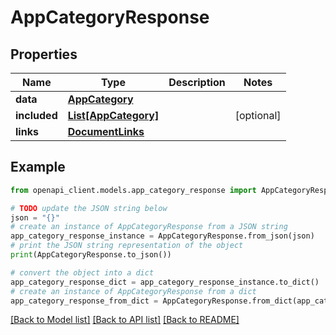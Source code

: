 # AppCategoryResponse


## Properties

Name | Type | Description | Notes
------------ | ------------- | ------------- | -------------
**data** | [**AppCategory**](AppCategory.md) |  | 
**included** | [**List[AppCategory]**](AppCategory.md) |  | [optional] 
**links** | [**DocumentLinks**](DocumentLinks.md) |  | 

## Example

```python
from openapi_client.models.app_category_response import AppCategoryResponse

# TODO update the JSON string below
json = "{}"
# create an instance of AppCategoryResponse from a JSON string
app_category_response_instance = AppCategoryResponse.from_json(json)
# print the JSON string representation of the object
print(AppCategoryResponse.to_json())

# convert the object into a dict
app_category_response_dict = app_category_response_instance.to_dict()
# create an instance of AppCategoryResponse from a dict
app_category_response_from_dict = AppCategoryResponse.from_dict(app_category_response_dict)
```
[[Back to Model list]](../README.md#documentation-for-models) [[Back to API list]](../README.md#documentation-for-api-endpoints) [[Back to README]](../README.md)


